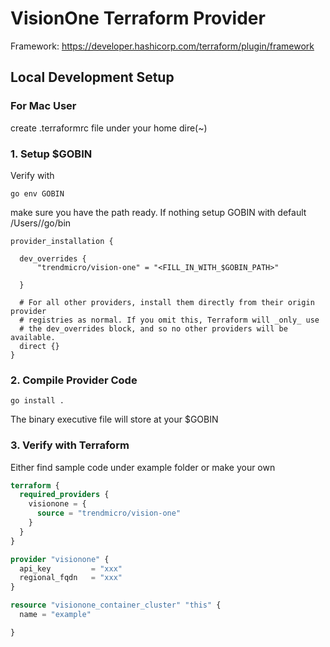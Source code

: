 # VisionOne Terraform Provider

Framework: https://developer.hashicorp.com/terraform/plugin/framework

## Local Development Setup

### For Mac User
create .terraformrc file under your home dire(~)

### 1. Setup $GOBIN
   Verify with

```shell
go env GOBIN
```

make sure you have the path ready.
If nothing setup GOBIN with default /Users/<Username>/go/bin

```shell
provider_installation {

  dev_overrides {
      "trendmicro/vision-one" = "<FILL_IN_WITH_$GOBIN_PATH>"

  }

  # For all other providers, install them directly from their origin provider
  # registries as normal. If you omit this, Terraform will _only_ use
  # the dev_overrides block, and so no other providers will be available.
  direct {}
}
```

### 2. Compile Provider Code

```shell
go install .
```

The binary executive file will store at your $GOBIN

### 3. Verify with Terraform
Either find sample code under example folder or make your own

```terraform
terraform {
  required_providers {
    visionone = {
      source = "trendmicro/vision-one"
    }
  }
}

provider "visionone" {
  api_key         = "xxx"
  regional_fqdn   = "xxx"
}

resource "visionone_container_cluster" "this" {
  name = "example"

}
```